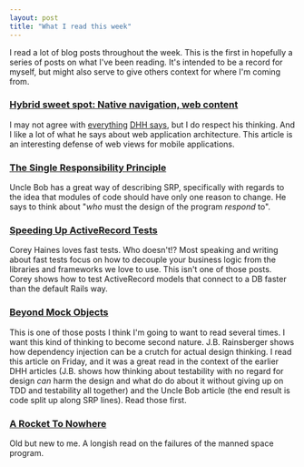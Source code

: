 ```yaml
---
layout: post
title: "What I read this week"
---
```


I read a lot of blog posts throughout the week. This is the first in hopefully a series of posts on what I've been reading. It's intended to be a record for myself, but might also serve to give others context for where I'm coming from.

### [Hybrid sweet spot: Native navigation, web content](https://signalvnoise.com/posts/3743-hybrid-sweet-spot-native-navigation-web-content)

I may not agree with [everything](http://david.heinemeierhansson.com/2014/test-induced-design-damage.html) [DHH says](http://david.heinemeierhansson.com/2014/tdd-is-dead-long-live-testing.html), but I do respect his thinking. And I like a lot of what he says about web application architecture. This article is an interesting defense of web views for mobile applications.

### [The Single Responsibility Principle](http://blog.8thlight.com/uncle-bob/2014/05/08/SingleReponsibilityPrinciple.html)

Uncle Bob has a great way of describing SRP, specifically with regards to the idea that modules of code should have only one reason to change. He says to think about "_who_ must the design of the program _respond_ to".

### [Speeding Up ActiveRecord Tests](http://articles.coreyhaines.com/posts/active-record-spec-helper/)

Corey Haines loves fast tests. Who doesn't!? Most speaking and writing about fast tests focus on how to decouple your business logic from the libraries and frameworks we love to use. This isn't one of those posts. Corey shows how to test ActiveRecord models that connect to a DB faster than the default Rails way.

### [Beyond Mock Objects](http://blog.thecodewhisperer.com/2013/11/23/beyond-mock-objects/)

This is one of those posts I think I'm going to want to read several times. I want this kind of thinking to become second nature. J.B. Rainsberger shows how dependency injection can be a crutch for actual design thinking. I read this article on Friday, and it was a great read in the context of the earlier DHH articles (J.B. shows how thinking about testability with no regard for design _can_ harm the design and what do do about it without giving up on TDD and testability all together) and the Uncle Bob article (the end result is code split up along SRP lines). Read those first.

### [A Rocket To Nowhere](http://idlewords.com/2005/08/a_rocket_to_nowhere.htm)

Old but new to me. A longish read on the failures of the manned space program.

